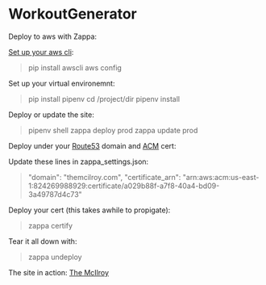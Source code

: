 # WorkoutGenerator

Deploy to aws with Zappa:

[Set up your aws cli](https://docs.aws.amazon.com/cli/latest/userguide/cli-chap-getting-started.html):
> pip install awscli
> aws config

Set up your virtual environemnt:
> pip install pipenv
> cd /project/dir
> pipenv install

Deploy or update the site:
> pipenv shell
> zappa deploy prod
> zappa update prod

Deploy under your [Route53](https://docs.aws.amazon.com/Route53/latest/DeveloperGuide/getting-started.html) domain and [ACM](https://docs.aws.amazon.com/acm/latest/userguide/gs-acm-request-public.html) cert:

Update these lines in zappa_settings.json:
> "domain": "themcilroy.com",
> "certificate_arn": "arn:aws:acm:us-east-1:824269988929:certificate/a029b88f-a7f8-40a4-bd09-3a49787d4c73"

Deploy your cert (this takes awhile to propigate):
> zappa certify

Tear it all down with:
> zappa undeploy

The site in action: [The McIlroy](https://themcilroy.com/)
